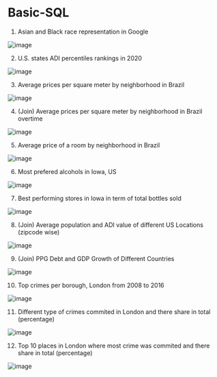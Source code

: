 # Basic-SQL

1. Asian and Black race representation in Google

![image](https://user-images.githubusercontent.com/100343727/155853001-19d6c6fe-a06e-4f70-a4d8-5f7a29f1d603.png)

2. U.S. states ADI percentiles rankings in 2020

![image](https://user-images.githubusercontent.com/100343727/155852954-6ac4690c-16d1-4c59-ac0d-3350046ac8fd.png)

3. Average prices per square meter by neighborhood in Brazil

![image](https://user-images.githubusercontent.com/100343727/155892669-49838180-215f-4547-9b7a-3bec17516856.png)

4. (Join) Average prices per square meter by neighborhood in Brazil overtime

![image](https://user-images.githubusercontent.com/100343727/155892784-58f5efdb-1a7e-4cde-a189-0abc6ca12a1f.png)

5. Average price of a room by neighborhood in Brazil

![image](https://user-images.githubusercontent.com/100343727/155894669-e12a0c13-1bc0-42fa-85d5-8ffa0182eade.png)

6. Most prefered alcohols in Iowa, US

![image](https://user-images.githubusercontent.com/100343727/155955068-b99088da-54a9-4a15-ac4a-0aebd36c12da.png)

7. Best performing stores in Iowa in term of total bottles sold

![image](https://user-images.githubusercontent.com/100343727/155957141-c9580fac-5a7c-410e-b712-ed18a7305334.png)

8. (Join) Average population and ADI value of different US Locations (zipcode wise)

![image](https://user-images.githubusercontent.com/100343727/155964863-79e301a7-e61e-4b68-94ee-0c91bb31594a.png)

9. (Join) PPG Debt and GDP Growth of Different Countries

![image](https://user-images.githubusercontent.com/100343727/156148101-7b0873aa-363d-46b3-9c51-38e31d1f95f1.png)

10. Top crimes per borough, London from 2008 to 2016

![image](https://user-images.githubusercontent.com/100343727/156151889-f79fe3dc-c934-410d-a4df-14d1eb026c06.png)

11. Different type of crimes commited in London and there share in total (percentage)

![image](https://user-images.githubusercontent.com/100343727/156156093-21d16fdc-1bea-4323-bc0b-b49d790292db.png)

12. Top 10 places in London where most crime was commited and there share in total (percentage)

![image](https://user-images.githubusercontent.com/100343727/156156899-173eaea0-3da6-4c50-bf22-2791d2feb8d4.png)

